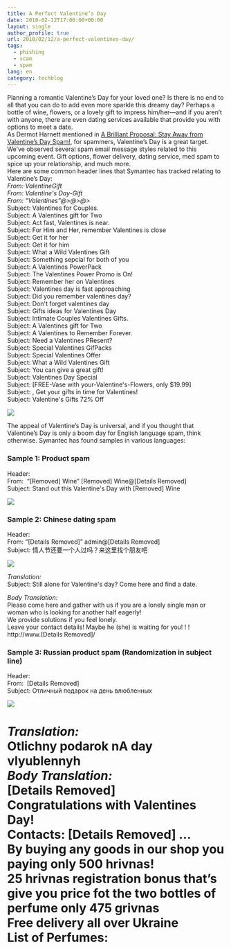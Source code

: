 ```yaml
---
title: A Perfect Valentine’s Day
date: 2010-02-12T17:06:00+00:00
layout: single
author_profile: true
url: 2010/02/12/a-perfect-valentines-day/
tags:
  - phishing
  - scam
  - spam
lang: en
category: techblog
---
```

Planning a romantic Valentine’s Day for your loved one? Is there is no end to all that you can do to add even more sparkle this dreamy day? Perhaps a bottle of wine, flowers, or a lovely gift to impress him/her—and if you aren’t with anyone, there are even dating services available that provide you with options to meet a date.  
As Dermot Harnett mentioned in <a href="http://www.symantec.com/connect/blogs/brilliant-proposal-stay-away-valentine-s-day-spam" target="_blank">A Brilliant Proposal: Stay Away from Valentine’s Day Spam!</a>, for spammers, Valentine’s Day is a great target. We’ve observed several spam email message styles related to this upcoming event. Gift options, flower delivery, dating service, med spam to spice up your relationship, and much more.  
Here are some common header lines that Symantec has tracked relating to Valentine’s Day:  
_From: ValentineGift<contact details="" removed="">  
From: Valentine's Day-Gift<contact details="" removed="">  
From: &#8220;Valentines&#8221;<valentines details="" removed=""></valentines>@></contact>@></contact>@>_  
Subject: Valentines for Couples.  
Subject: A Valentines gift for Two  
Subject: Act fast, Valentines is near.  
Subject: For Him and Her, remember Valentines is close  
Subject: Get it for her  
Subject: Get it for him  
Subject: What a Wild Valentines Gift  
Subject: Something sepcial for both of you  
Subject: A Valentines PowerPack  
Subject: The Valentines Power Promo is On!  
Subject: Remember her on Valentines  
Subject: Valentines day is fast approaching  
Subject: Did you remember valentines day?  
Subject: Don't forget valentines day  
Subject: Gifts ideas for Valentines Day  
Subject: Intimate Couples Valentines Gifts.  
Subject: A Valentines gift for Two  
Subject: A Valentines to Remember Forever.  
Subject: Need a Valentines PResent?  
Subject: Special Valentines GifPacks  
Subject: Special Valentines Offer  
Subject: What a Wild Valentines Gift  
Subject: You can give a great gift!  
Subject: Valentines Day Special  
Subject: [FREE-Vase with your-Valentine's-Flowers, only $19.99]  
Subject: , Get your gifts in time for Valentines!  
Subject: Valentine's Gifts 72% Off

<div>
  <a href="http://3.bp.blogspot.com/_vaUVXcmC3OI/S3WBzQUSh0I/AAAAAAAAA44/op0AxigBr80/s1600-h/Screen+shot+2010-02-12+at+2.02.19+PM.png" imageanchor="1"><img border="0" src="http://3.bp.blogspot.com/_vaUVXcmC3OI/S3WBzQUSh0I/AAAAAAAAA44/op0AxigBr80/s640/Screen+shot+2010-02-12+at+2.02.19+PM.png" /></a>
</div>

The appeal of Valentine’s Day is universal, and if you thought that Valentine’s Day is only a boom day for English language spam, think otherwise. Symantec has found samples in various languages:

### Sample 1: Product spam

Header:  
From:  &#8220;[Removed] Wine&#8221; [Removed] Wine@[Details Removed]  
Subject: Stand out this Valentine's Day with [Removed] Wine

<div>
  <a href="http://2.bp.blogspot.com/_vaUVXcmC3OI/S3WtbrLUj5I/AAAAAAAAA5Y/NE0arHiM2BY/s1600-h/Screen+shot+2010-02-12+at+2.02.36+PM.jpg" imageanchor="1"><img border="0" src="http://2.bp.blogspot.com/_vaUVXcmC3OI/S3WtbrLUj5I/AAAAAAAAA5Y/NE0arHiM2BY/s640/Screen+shot+2010-02-12+at+2.02.36+PM.jpg" /></a>
</div>



### Sample 2: Chinese dating spam

Header:  
From: &#8220;[Details Removed]&#8221; admin@[Details Removed]  
Subject: 情人节还要一个人过吗？来这里找个朋友吧

<div>
  <a href="http://2.bp.blogspot.com/_vaUVXcmC3OI/S3WCg5wPbFI/AAAAAAAAA5I/rh9dm3xKII4/s1600-h/Screen+shot+2010-02-12+at+2.09.34+PM.png" imageanchor="1"><img border="0" src="http://2.bp.blogspot.com/_vaUVXcmC3OI/S3WCg5wPbFI/AAAAAAAAA5I/rh9dm3xKII4/s640/Screen+shot+2010-02-12+at+2.09.34+PM.png" /></a>
</div>

_Translation:_  
Subject: Still alone for Valentine's day? Come here and find a date.

_Body Translation:_  
Please come here and gather with us if you are a lonely single man or woman who is looking for another half eagerly!  
We provide solutions if you feel lonely.  
Leave your contact details! Maybe he (she) is waiting for you! ! !  
http://www.[Details Removed]/

### Sample 3: Russian product spam (Randomization in subject line)

Header:  
From:  [Details Removed]  
Subject: Oтличный пoдaрок нa день влюблeнных

<div>
  <a href="http://4.bp.blogspot.com/_vaUVXcmC3OI/S3WCjcvXLXI/AAAAAAAAA5Q/nr7SBpQzK3g/s1600-h/Screen+shot+2010-02-12+at+2.09.48+PM.png" imageanchor="1"><img border="0" src="http://4.bp.blogspot.com/_vaUVXcmC3OI/S3WCjcvXLXI/AAAAAAAAA5Q/nr7SBpQzK3g/s640/Screen+shot+2010-02-12+at+2.09.48+PM.png" /></a>
</div>

_Translation:_  
Otlichny podarok nA day vlyublennyh  
_Body Translation:_  
[Details Removed]  
Congratulations with Valentines Day!  
Contacts: [Details Removed] …  
By buying any goods in our shop you paying only 500 hrivnas!  
25 hrivnas registration bonus that’s give you price fot the two bottles of perfume only 475 grivnas  
Free delivery all over Ukraine  
List of Perfumes:  
=====================================